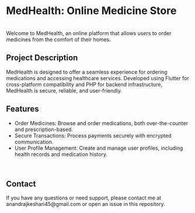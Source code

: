 <h1>MedHealth: Online Medicine Store</h1>
<br>
Welcome to MedHealth, an online platform that allows users to order medicines from the comfort of their homes.
<br>
<h2>Project Description</h2>
MedHealth is designed to offer a seamless experience for ordering medications and accessing healthcare services. Developed using Flutter for cross-platform compatibility and PHP for backend infrastructure, MedHealth is secure, reliable, and user-friendly.
<br>
<h2>Features</h2>
<ul>
<li>Order Medicines: Browse and order medications, both over-the-counter and prescription-based.</li>
<li>Secure Transactions: Process payments securely with encrypted communication.</li>
<li>User Profile Management: Create and manage user profiles, including health records and medication history.</li>
</ul>
<br>
<h2>Contact</h2>
If you have any questions or need support, please contact me at anandrajkeshari45@gmail.com or open an issue in this repository.
